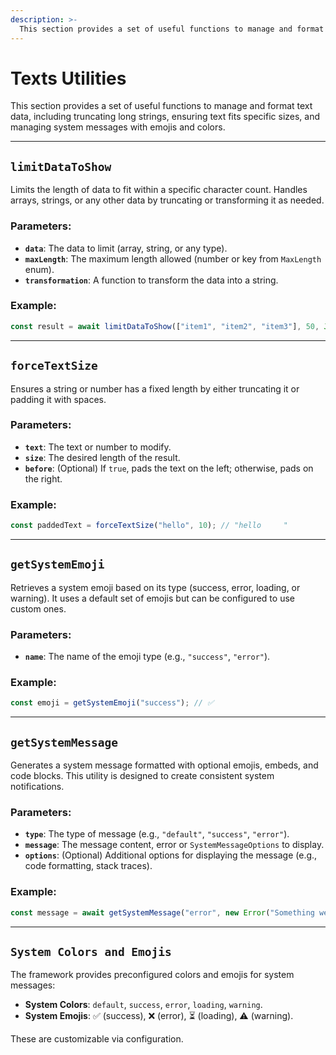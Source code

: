 ```yaml
---
description: >-
  This section provides a set of useful functions to manage and format text data, including truncating long strings, ensuring text fits specific sizes, and managing system messages with emojis and colors. 
---
```


# Texts Utilities

This section provides a set of useful functions to manage and format text data, including truncating long strings, ensuring text fits specific sizes, and managing system messages with emojis and colors.

---

## `limitDataToShow`

Limits the length of data to fit within a specific character count. Handles arrays, strings, or any other data by truncating or transforming it as needed.

### Parameters:
- **`data`**: The data to limit (array, string, or any type).
- **`maxLength`**: The maximum length allowed (number or key from `MaxLength` enum).
- **`transformation`**: A function to transform the data into a string.

### Example:
```ts
const result = await limitDataToShow(["item1", "item2", "item3"], 50, JSON.stringify);
```

---

## `forceTextSize`

Ensures a string or number has a fixed length by either truncating it or padding it with spaces.

### Parameters:
- **`text`**: The text or number to modify.
- **`size`**: The desired length of the result.
- **`before`**: (Optional) If `true`, pads the text on the left; otherwise, pads on the right.

### Example:
```ts
const paddedText = forceTextSize("hello", 10); // "hello     "
```

---

## `getSystemEmoji`

Retrieves a system emoji based on its type (success, error, loading, or warning). It uses a default set of emojis but can be configured to use custom ones.

### Parameters:
- **`name`**: The name of the emoji type (e.g., `"success"`, `"error"`).

### Example:
```ts
const emoji = getSystemEmoji("success"); // ✅
```

---

## `getSystemMessage`

Generates a system message formatted with optional emojis, embeds, and code blocks. This utility is designed to create consistent system notifications.

### Parameters:
- **`type`**: The type of message (e.g., `"default"`, `"success"`, `"error"`).
- **`message`**: The message content, error or `SystemMessageOptions` to display.
- **`options`**: (Optional) Additional options for displaying the message (e.g., code formatting, stack traces).

### Example:
```ts
const message = await getSystemMessage("error", new Error("Something went wrong"));
```

---

## `System Colors and Emojis`

The framework provides preconfigured colors and emojis for system messages:

- **System Colors**: `default`, `success`, `error`, `loading`, `warning`.
- **System Emojis**: ✅ (success), ❌ (error), ⏳ (loading), ⚠️ (warning).

These are customizable via configuration.